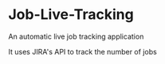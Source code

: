 # Job-Live-Tracking
An automatic live job tracking application

It uses JIRA's API to track the number of jobs

